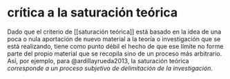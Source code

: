 # crítica a la saturación teórica
Dado que el criterio de [[saturación teórica]] está basado en la idea de una poca o nula aportación de nuevo material a la teoría o investigación que se está realizando, tiene como punto débil el hecho de que ese límite no forme parte del propio material que se recopila sino de un proceso más arbitrario. Así, por ejemplo, para @ardillayrueda2013, la saturación teórica *corresponde a un proceso subjetivo de delimitación de la investigación*.